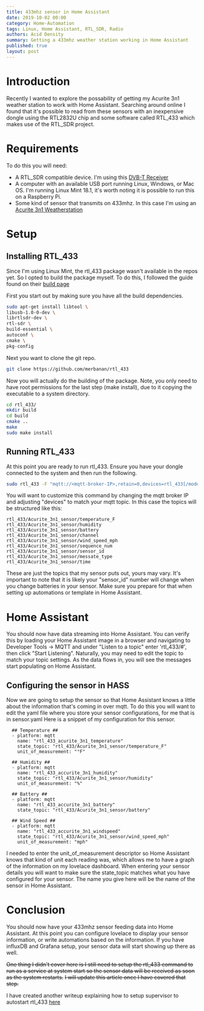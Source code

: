 ```yaml
---
title: 433mhz sensor in Home Assistant
date: 2019-10-02 00:00
category: Home-Automation
tags: Linux, Home Assistant, RTL_SDR, Radio
authors: Acid Density
summary: Getting a 433mhz weather station working in Home Assistant
published: true
layout: post
---
```



# Introduction #
Recently I wanted to explore the possability of getting my Acurite 3n1 weather station to work with Home Assistant.
Searching around online I found that it's possible to read from these sensors with an inexpensive dongle using the 
RTL2832U chip and some software called RTL_433 which makes use of the RTL_SDR project.

# Requirements #
To do this you will need:

- A RTL_SDR compatible device. I'm using this [DVB-T Receiver](https://www.amazon.com/dp/B07MP5DHXK/)
- A computer with an available USB port running Linux, Windows, or Mac OS. I'm running Linux Mint 18.1, it's worth noting it is possible to run this on a Raspberry Pi.
- Some kind of sensor that transmits on 433mhz. In this case I'm using an [Acurite 3n1 Weatherstation](https://www.amazon.com/dp/B002YVTTQ4/)

# Setup #

## Installing RTL_433 ##
Since I'm using Linux Mint, the rtl_433 package wasn't available in the repos yet. So I opted to build the package myself.
To do this, I followed the guide found on their [build page](https://github.com/merbanan/rtl_433/blob/master/docs/BUILDING.md)

First you start out by making sure you have all the build dependencies.

```bash
sudo apt-get install libtool \
libusb-1.0-0-dev \
librtlsdr-dev \
rtl-sdr \
build-essential \
autoconf \
cmake \
pkg-config
```

Next you want to clone the git repo.

```bash
git clone https://github.com/merbanan/rtl_433
```

Now you will actually do the building of the package. 
Note, you only need to have root permissions for the last step (make install), due to it copying the executable to a system directory.

```bash
cd rtl_433/
mkdir build
cd build
cmake ..
make
sudo make install
```

## Running RTL_433 ##

At this point you are ready to run rtl_433. Ensure you have your dongle connected to the system and then run the following.

```bash
sudo rtl_433 -F "mqtt://<mqtt-broker-IP>,retain=0,devices=rtl_433[/model][/id]"
```

You will want to customize this command by changing the mqtt broker IP and adjusting "devices" to match your mqtt topic.
In this case the topics will be structured like this: 

```text
rtl_433/Acurite_3n1_sensor/temperature_F  
rtl_433/Acurite_3n1_sensor/humidity  
rtl_433/Acurite_3n1_sensor/battery  
rtl_433/Acurite_3n1_sensor/channel  
rtl_433/Acurite_3n1_sensor/wind_speed_mph  
rtl_433/Acurite_3n1_sensor/sequence_num  
rtl_433/Acurite_3n1_sensor/sensor_id  
rtl_433/Acurite_3n1_sensor/messate_type  
rtl_433/Acurite_3n1_sensor/time  
```

These are just the topics that my sensor puts out, yours may vary. It's important to note that it is likely your "sensor_id" number will change when you change batteries in your sensor.
Make sure you prepare for that when setting up automations or template in Home Assistant.

# Home Assistant #
You should now have data streaming into Home Assistant. You can verify this by loading your Home Assistant image in a browser and navigating to Developer Tools -> MQTT and under "Listen to a topic" enter 'rtl_433/#', then click "Start Listening".
Naturally, you may need to edit the topic to match your topic settings. As the data flows in, you will see the messages start populating on Home Assistant.

## Configuring the sensor in HASS ##
Now we are going to setup the sensor so that Home Assistant knows a little about the information that's coming in over mqtt. To do this you will want to edit the yaml file where you store your sensor configurations, for me that is in sensor.yaml
Here is a snippet of my configuration for this sensor.

```text
  ## Temperature ##
  - platform: mqtt
    name: "rtl_433_acurite_3n1_temperature"
    state_topic: "rtl_433/Acurite_3n1_sensor/temperature_F"
    unit_of_measurement: "°F"

  ## Humidity ##
  - platform: mqtt
    name: "rtl_433_accurite_3n1_humidity"
    state_topic: "rtl_433/Acurite_3n1_sensor/humidity"
    unit_of_measurement: "%"

  ## Battery ##
  - platform: mqtt
    name: "rtl_433_accurite_3n1_battery"
    state_topic: "rtl_433/Acurite_3n1_sensor/battery"

  ## Wind Speed ##
  - platform: mqtt
    name: "rtl_433_accurite_3n1_windspeed"
    state_topic: "rtl_433/Acurite_3n1_sensor/wind_speed_mph"
    unit_of_measurement: "mph"
```

I needed to enter the unit_of_measurement descriptor so Home Assistant knows that kind of unit each reading was, which allows me to have a graph of the information on my lovelace dashboard.
When entering your sensor details you will want to make sure the state_topic matches what you have configured for your sensor. The name you give here will be the name of the sensor in Home Assistant.

# Conclusion #
You should now have your 433mhz sensor feeding data into Home Assistant. At this point you can configure lovelace to display your sensor information, or write automations based on the information.
If you have influxDB and Grafana setup, your sensor data will start showing up there as well.


~~One thing I didn't cover here is I still need to setup the rtl_433 command to run as a service at system start so the sensor data will be received as soon as the system restarts.~~
~~I will update this article once I have covered that step.~~

I have created another writeup explaining how to setup supervisor to autostart rtl_433 [here](http://blog.techreverence.com/autostart-rtl_433-with-supervisor.html)





